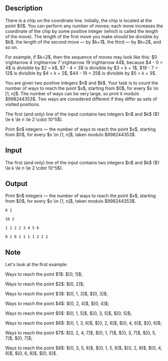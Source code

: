 ## Description

<div><p>There is a chip on the coordinate line. Initially, the chip is located at the point $0$. You can perform any number of moves; each move increases the coordinate of the chip by some positive integer (which is called <span class="tex-font-style-it">the length of the move</span>). The length of the first move you make should be divisible by $k$, the length of the second move&nbsp;— by $k+1$, the third&nbsp;— by $k+2$, and so on.</p><p>For example, if $k=2$, then the sequence of moves may look like this: $0 \rightarrow 4 \rightarrow 7 \rightarrow 19 \rightarrow 44$, because $4 - 0 = 4$ is divisible by $2 = k$, $7 - 4 = 3$ is divisible by $3 = k + 1$, $19 - 7 = 12$ is divisible by $4 = k + 2$, $44 - 19 = 25$ is divisible by $5 = k + 3$.</p><p>You are given two positive integers $n$ and $k$. Your task is to count the number of ways to reach the point $x$, starting from $0$, for every $x \in [1, n]$. The number of ways can be very large, so print it modulo $998244353$. Two ways are considered different if they differ as sets of visited positions.</p></div><div class="input-specification"><p>The first (and only) line of the input contains two integers $n$ and $k$ ($1 \le k \le n \le 2 \cdot 10^5$).</p></div><div class="output-specification"><p>Print $n$ integers&nbsp;— the number of ways to reach the point $x$, starting from $0$, for every $x \in [1, n]$, taken modulo $998244353$.</p></div>

## Input

<p>The first (and only) line of the input contains two integers $n$ and $k$ ($1 \le k \le n \le 2 \cdot 10^5$).</p>

## Output

<p>Print $n$ integers&nbsp;— the number of ways to reach the point $x$, starting from $0$, for every $x \in [1, n]$, taken modulo $998244353$.</p>





```input1
8 1
```




```input2
10 2
```




```output1
1 1 2 2 3 4 5 6
```




```output2
0 1 0 1 1 1 1 2 2 2
```



## Note

<p>Let's look at the first example:</p><p>Ways to reach the point $1$: $[0, 1]$;</p><p>Ways to reach the point $2$: $[0, 2]$;</p><p>Ways to reach the point $3$: $[0, 1, 3]$, $[0, 3]$;</p><p>Ways to reach the point $4$: $[0, 2, 4]$, $[0, 4]$;</p><p>Ways to reach the point $5$: $[0, 1, 5]$, $[0, 3, 5]$, $[0, 5]$;</p><p>Ways to reach the point $6$: $[0, 1, 3, 6]$, $[0, 2, 6]$, $[0, 4, 6]$, $[0, 6]$;</p><p>Ways to reach the point $7$: $[0, 2, 4, 7]$, $[0, 1, 7]$, $[0, 3, 7]$, $[0, 5, 7]$, $[0, 7]$;</p><p>Ways to reach the point $8$: $[0, 3, 5, 8]$, $[0, 1, 5, 8]$, $[0, 2, 8]$, $[0, 4, 8]$, $[0, 6, 8]$, $[0, 8]$.</p>
